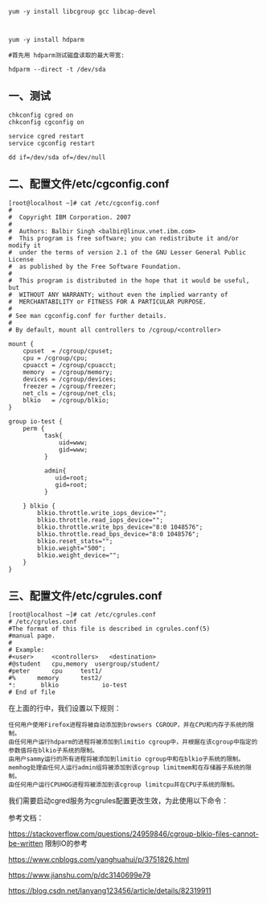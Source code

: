 ```
yum -y install libcgroup gcc libcap-devel 



yum -y install hdparm

#首先用 hdparm测试磁盘读取的最大带宽:

hdparm --direct -t /dev/sda

```
## 一、测试
```
chkconfig cgred on
chkconfig cgconfig on

service cgred restart
service cgconfig restart

dd if=/dev/sda of=/dev/null
```

## 二、配置文件/etc/cgconfig.conf

```
[root@localhost ~]# cat /etc/cgconfig.conf
#
#  Copyright IBM Corporation. 2007
#
#  Authors:	Balbir Singh <balbir@linux.vnet.ibm.com>
#  This program is free software; you can redistribute it and/or modify it
#  under the terms of version 2.1 of the GNU Lesser General Public License
#  as published by the Free Software Foundation.
#
#  This program is distributed in the hope that it would be useful, but
#  WITHOUT ANY WARRANTY; without even the implied warranty of
#  MERCHANTABILITY or FITNESS FOR A PARTICULAR PURPOSE.
#
# See man cgconfig.conf for further details.
#
# By default, mount all controllers to /cgroup/<controller>

mount {
	cpuset	= /cgroup/cpuset;
	cpu	= /cgroup/cpu;
	cpuacct	= /cgroup/cpuacct;
	memory	= /cgroup/memory;
	devices	= /cgroup/devices;
	freezer	= /cgroup/freezer;
	net_cls	= /cgroup/net_cls;
	blkio	= /cgroup/blkio;
}

group io-test {
    perm {
          task{
              uid=www;
              gid=www;
          }

          admin{
             uid=root;
             gid=root;
          }

    } blkio {
        blkio.throttle.write_iops_device="";
        blkio.throttle.read_iops_device="";
        blkio.throttle.write_bps_device="8:0 1048576";
        blkio.throttle.read_bps_device="8:0 1048576";
        blkio.reset_stats="";
        blkio.weight="500";
        blkio.weight_device="";
    }
}
```
## 三、配置文件/etc/cgrules.conf
```
[root@localhost ~]# cat /etc/cgrules.conf
# /etc/cgrules.conf
#The format of this file is described in cgrules.conf(5)
#manual page.
#
# Example:
#<user>		<controllers>	<destination>
#@student	cpu,memory	usergroup/student/
#peter		cpu		test1/
#%		memory		test2/
*:       blkio            io-test
# End of file
```

 在上面的行中，我们设置以下规则：

    任何用户使用Firefox进程将被自动添加到browsers CGROUP，并在CPU和内存子系统的限制。
    由任何用户运行hdparm的进程将被添加到limitio cgroup中，并根据在该cgroup中指定的参数值将在blkio子系统的限制。
    由用户sammy运行的所有进程将被添加到limitio cgroup中和在blkio子系统的限制。
    memhog处理由任何人运行admin组将被添加到该cgroup limitmem和在存储器子系统的限制。
    由任何用户运行CPUHOG进程将被添加到该cgroup limitcpu并在CPU子系统的限制。 

我们需要启动cgred服务为cgrules配置更改生效，为此使用以下命令： 



参考文档：

https://stackoverflow.com/questions/24959846/cgroup-blkio-files-cannot-be-written     限制IO的参考

https://www.cnblogs.com/yanghuahui/p/3751826.html

https://www.jianshu.com/p/dc3140699e79

https://blog.csdn.net/lanyang123456/article/details/82319911
